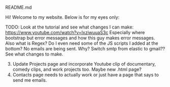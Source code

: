 README.md

Hi! Welcome to my website. Below is for my eyes only: 

TODO: 
Look at the tutorial and see what changes I can make: https://www.youtube.com/watch?v=IxziwuuaS3c
Especially where bootstrap but error messages and how this guy makes error messages. 
Also what is Regex? 
Do I even need some of the JS scripts I added at the bottom? 
No emails are being sent. Why? 
Switch smtp from elastic to gmail?? See what changes to make. 

<!-- 1. Update my real CV -->
<!-- 2. Update Resume page according to real CV -->
3. Update Projects page and incorporate Youtube clip of documentary, comedy clips, and work projects too. Maybe new .html page?
4. Contacts page needs to actually work or just have a page that says to send me emails. 
<!-- 5. Make ticker tape clickable. Takes the user to Contact or Projects page.  -->